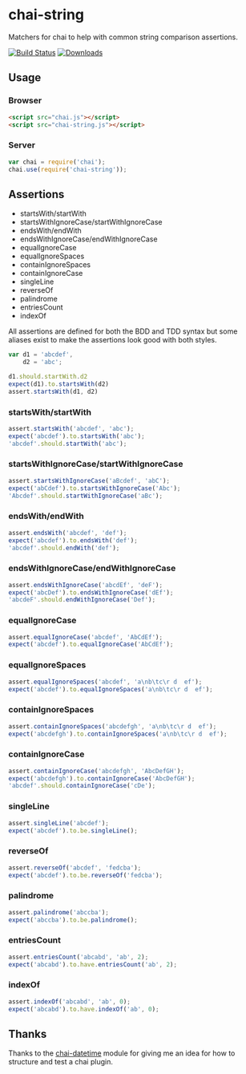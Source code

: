 # chai-string

Matchers for chai to help with common string comparison assertions.

[![Build Status](https://travis-ci.org/onechiporenko/chai-string.png?branch=master)](https://travis-ci.org/onechiporenko/chai-string)
[![Downloads](http://img.shields.io/npm/dm/chai-string.svg)](http://img.shields.io/npm/dm/chai-string.svg)

## Usage

### Browser

```html
<script src="chai.js"></script>
<script src="chai-string.js"></script>
```

### Server

```javascript
var chai = require('chai');
chai.use(require('chai-string'));
```

## Assertions

* startsWith/startWith
* startsWithIgnoreCase/startWithIgnoreCase
* endsWith/endWith
* endsWithIgnoreCase/endWithIgnoreCase
* equalIgnoreCase
* equalIgnoreSpaces
* containIgnoreSpaces
* containIgnoreCase
* singleLine
* reverseOf
* palindrome
* entriesCount
* indexOf

All assertions are defined for both the BDD and TDD syntax but some aliases exist to make the assertions look good with both styles.

```javascript
var d1 = 'abcdef',
    d2 = 'abc';

d1.should.startWith.d2
expect(d1).to.startsWith(d2)
assert.startsWith(d1, d2)
```

### startsWith/startWith
```javascript
assert.startsWith('abcdef', 'abc');
expect('abcdef').to.startsWith('abc');
'abcdef'.should.startWith('abc');
```

### startsWithIgnoreCase/startWithIgnoreCase
```javascript
assert.startsWithIgnoreCase('aBcdef', 'abC');
expect('abCdef').to.startsWithIgnoreCase('Abc');
'Abcdef'.should.startWithIgnoreCase('aBc');
```

### endsWith/endWith
```javascript
assert.endsWith('abcdef', 'def');
expect('abcdef').to.endsWith('def');
'abcdef'.should.endWith('def');
```

### endsWithIgnoreCase/endWithIgnoreCase
```javascript
assert.endsWithIgnoreCase('abcdEf', 'deF');
expect('abcDef').to.endsWithIgnoreCase('dEf');
'abcdeF'.should.endWithIgnoreCase('Def');
```

### equalIgnoreCase
```javascript
assert.equalIgnoreCase('abcdef', 'AbCdEf');
expect('abcdef').to.equalIgnoreCase('AbCdEf');
```

### equalIgnoreSpaces
```javascript
assert.equalIgnoreSpaces('abcdef', 'a\nb\tc\r d  ef');
expect('abcdef').to.equalIgnoreSpaces('a\nb\tc\r d  ef');
```

### containIgnoreSpaces
```javascript
assert.containIgnoreSpaces('abcdefgh', 'a\nb\tc\r d  ef');
expect('abcdefgh').to.containIgnoreSpaces('a\nb\tc\r d  ef');
```

### containIgnoreCase
```javascript
assert.containIgnoreCase('abcdefgh', 'AbcDefGH'); 
expect('abcdefgh').to.containIgnoreCase('AbcDefGH');
'abcdef'.should.containIgnoreCase('cDe');
```

### singleLine
```javascript
assert.singleLine('abcdef');
expect('abcdef').to.be.singleLine();
```

### reverseOf
```javascript
assert.reverseOf('abcdef', 'fedcba');
expect('abcdef').to.be.reverseOf('fedcba');
```

### palindrome
```javascript
assert.palindrome('abccba');
expect('abccba').to.be.palindrome();
```

### entriesCount
```javascript
assert.entriesCount('abcabd', 'ab', 2);
expect('abcabd').to.have.entriesCount('ab', 2);
```

### indexOf
```javascript
assert.indexOf('abcabd', 'ab', 0);
expect('abcabd').to.have.indexOf('ab', 0);
```

## Thanks

Thanks to the [chai-datetime](https://github.com/gaslight/chai-datetime) module for giving me an idea for how to structure and test a chai plugin.
